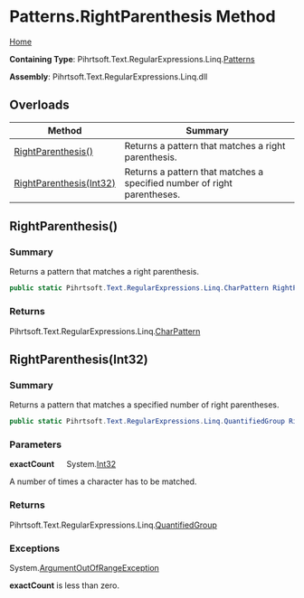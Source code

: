 # Patterns\.RightParenthesis Method

[Home](../../../../../../README.md)

**Containing Type**: Pihrtsoft\.Text\.RegularExpressions\.Linq\.[Patterns](../README.md)

**Assembly**: Pihrtsoft\.Text\.RegularExpressions\.Linq\.dll

## Overloads

| Method | Summary |
| ------ | ------- |
| [RightParenthesis()](#Pihrtsoft_Text_RegularExpressions_Linq_Patterns_RightParenthesis) | Returns a pattern that matches a right parenthesis\. |
| [RightParenthesis(Int32)](#Pihrtsoft_Text_RegularExpressions_Linq_Patterns_RightParenthesis_System_Int32_) | Returns a pattern that matches a specified number of right parentheses\. |

## RightParenthesis\(\) <a name="Pihrtsoft_Text_RegularExpressions_Linq_Patterns_RightParenthesis"></a>

### Summary

Returns a pattern that matches a right parenthesis\.

```csharp
public static Pihrtsoft.Text.RegularExpressions.Linq.CharPattern RightParenthesis()
```

### Returns

Pihrtsoft\.Text\.RegularExpressions\.Linq\.[CharPattern](../../CharPattern/README.md)

## RightParenthesis\(Int32\) <a name="Pihrtsoft_Text_RegularExpressions_Linq_Patterns_RightParenthesis_System_Int32_"></a>

### Summary

Returns a pattern that matches a specified number of right parentheses\.

```csharp
public static Pihrtsoft.Text.RegularExpressions.Linq.QuantifiedGroup RightParenthesis(int exactCount)
```

### Parameters

**exactCount** &emsp; System\.[Int32](https://docs.microsoft.com/en-us/dotnet/api/system.int32)

A number of times a character has to be matched\.

### Returns

Pihrtsoft\.Text\.RegularExpressions\.Linq\.[QuantifiedGroup](../../QuantifiedGroup/README.md)

### Exceptions

System\.[ArgumentOutOfRangeException](https://docs.microsoft.com/en-us/dotnet/api/system.argumentoutofrangeexception)

**exactCount** is less than zero\.

